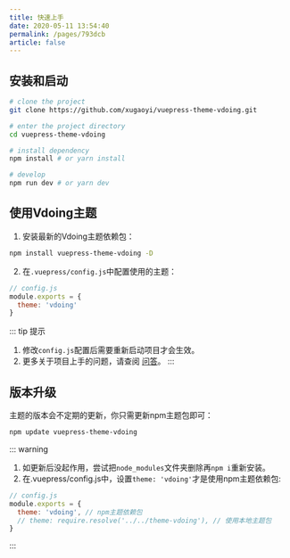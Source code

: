 ```yaml
---
title: 快速上手
date: 2020-05-11 13:54:40
permalink: /pages/793dcb
article: false
---
```


## 安装和启动
```bash
# clone the project
git clone https://github.com/xugaoyi/vuepress-theme-vdoing.git

# enter the project directory
cd vuepress-theme-vdoing

# install dependency
npm install # or yarn install

# develop
npm run dev # or yarn dev
```

## 使用Vdoing主题

1. 安装最新的Vdoing主题依赖包：
```sh
npm install vuepress-theme-vdoing -D
```

2. 在`.vuepress/config.js`中配置使用的主题：
```js
// config.js
module.exports = {
  theme: 'vdoing'
}
```

::: tip 提示
  1. 修改`config.js`配置后需要重新启动项目才会生效。
  2. 更多关于项目上手的问题，请查阅 [问答](/pages/9cc27d/)。
:::


## 版本升级

主题的版本会不定期的更新，你只需更新npm主题包即可：
```sh
npm update vuepress-theme-vdoing
```

::: warning
1. 如更新后没起作用，尝试把`node_modules`文件夹删除再`npm i`重新安装。
2. 在.vuepress/config.js中，设置`theme: 'vdoing'`才是使用npm主题依赖包:
```js
// config.js
module.exports = {
  theme: 'vdoing', // npm主题依赖包
  // theme: require.resolve('../../theme-vdoing'), // 使用本地主题包
}
```
:::